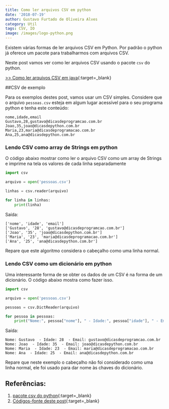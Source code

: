 ```yaml
---
title: Como ler arquivos CSV em python
date: '2018-07-19'
author: Gustavo Furtado de Oliveira Alves
category: Util
tags: CSV, IO
image: /images/logo-python.png
---
```


Existem várias formas de ler arquivos CSV em Python. Por padrão o python já oferece um pacote para trabalharmos com arquivos CSV.

Neste post vamos ver como ler arquivos CSV usando o pacote `csv` do python.

[>> Como ler arquivos CSV em java](https://dicasdejava.com.br/como-ler-arquivos-csv-em-java/){:target=\_blank}

##CSV de exemplo

Para os exemplos destes post, vamos usar um CSV simples.
Considere que o arquivo `pessoas.csv` esteja em algum lugar acessível para o seu programa python e tenha este conteúdo:

```
nome,idade,email
Gustavo,28,gustavo@dicasdeprogramcao.com.br
Joao,35,joao@dicasdepython.com.br
Maria,23,maria@dicasdeprogramacao.com.br
Ana,25,ana@dicasdepython.com.br
```

### Lendo CSV como array de Strings em python

O código abaixo mostrar como ler o arquivo CSV como um array de Strings e imprime na tela os valores de cada linha separadamente

```python
import csv

arquivo = open('pessoas.csv')

linhas = csv.reader(arquivo)

for linha in linhas:
    print(linha)
```

Saída:

```
['nome', 'idade', 'email']
['Gustavo', '28', 'gustavo@dicasdeprogramcao.com.br']
['Joao', '35', 'joao@dicasdepython.com.br']
['Maria', '23', 'maria@dicasdeprogramacao.com.br']
['Ana', '25', 'ana@dicasdepython.com.br']
```

Repare que este algoritmo considera o cabeçalho como uma linha normal.

### Lendo CSV como um dicionário em python

Uma interessante forma de se obter os dados de um CSV é na forma de um dicionário. O código abaixo mostra como fazer isso.

```python
import csv

arquivo = open('pessoas.csv')

pessoas = csv.DictReader(arquivo)

for pessoa in pessoas:
    print("Nome:", pessoa["nome"], " - Idade:", pessoa["idade"], " - Email:", pessoa["email"])
```

Saída:

```
Nome: Gustavo  - Idade: 28  - Email: gustavo@dicasdeprogramcao.com.br
Nome: Joao  - Idade: 35  - Email: joao@dicasdepython.com.br
Nome: Maria  - Idade: 23  - Email: maria@dicasdeprogramacao.com.br
Nome: Ana  - Idade: 25  - Email: ana@dicasdepython.com.br
```

Repare que neste exemplo o cabeçalho não foi considerado como uma linha normal, ele foi usado para dar nome às chaves do dicionário.

## Referências:

1. [pacote csv do python](https://docs.python.org/3/library/csv.html){:target=\_blank}
2. [Códigos-fonte deste post](https://github.com/gustavofoa/dicasdepython.com.br/tree/master/content/examples/csv){:target=\_blank}
